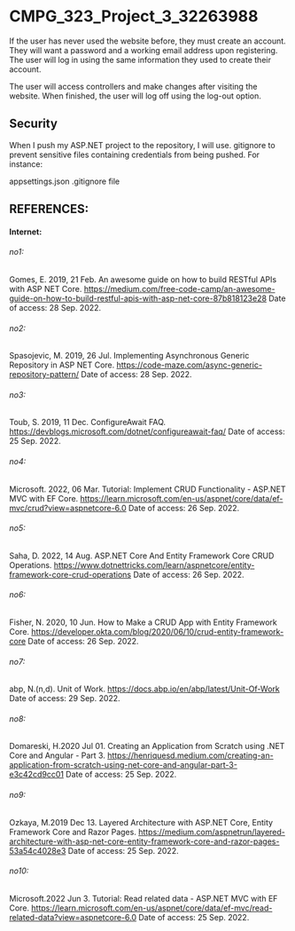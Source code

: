 # CMPG_323_Project_3_32263988
If the user has never used the website before, they must create an account. They will want a password and a working email address upon registering. The user will log in using the same information they used to create their account.

The user will access controllers and make changes after visiting the website. When finished, the user will log off using the log-out option.

## Security
When I push my ASP.NET project to the repository, I will use. gitignore to prevent sensitive files containing credentials from being pushed. For instance: 

appsettings.json
.gitignore file

## REFERENCES:
#### Internet:

###### no1:
Gomes, E. 2019, 21 Feb. An awesome guide on how to build RESTful APIs with ASP NET Core. https://medium.com/free-code-camp/an-awesome-guide-on-how-to-build-restful-apis-with-asp-net-core-87b818123e28 Date of access: 28 Sep. 2022.

###### no2:
Spasojevic, M. 2019, 26 Jul. Implementing Asynchronous Generic Repository in ASP NET Core. https://code-maze.com/async-generic-repository-pattern/ Date of access: 28 Sep. 2022.

###### no3:
Toub, S. 2019, 11 Dec. ConfigureAwait FAQ. https://devblogs.microsoft.com/dotnet/configureawait-faq/ Date of access: 25 Sep. 2022.

###### no4:
Microsoft. 2022, 06 Mar. Tutorial: Implement CRUD Functionality - ASP.NET MVC with EF Core. https://learn.microsoft.com/en-us/aspnet/core/data/ef-mvc/crud?view=aspnetcore-6.0 Date of access: 26 Sep. 2022.

###### no5:
Saha, D. 2022, 14 Aug. ASP.NET Core And Entity Framework Core CRUD Operations. https://www.dotnettricks.com/learn/aspnetcore/entity-framework-core-crud-operations
 Date of access: 26 Sep. 2022.

###### no6:
Fisher, N. 2020, 10 Jun. How to Make a CRUD App with Entity Framework Core. https://developer.okta.com/blog/2020/06/10/crud-entity-framework-core Date of access: 26 Sep. 2022.

###### no7:
abp, N.(n,d). Unit of Work. https://docs.abp.io/en/abp/latest/Unit-Of-Work Date of access: 29 Sep. 2022.

###### no8:
Domareski, H.2020 Jul 01. Creating an Application from Scratch using .NET Core and Angular - Part 3. https://henriquesd.medium.com/creating-an-application-from-scratch-using-net-core-and-angular-part-3-e3c42cd9cc01 Date of access: 25 Sep. 2022.

###### no9:
Ozkaya, M.2019 Dec 13. Layered Architecture with ASP.NET Core, Entity Framework Core and Razor Pages. https://medium.com/aspnetrun/layered-architecture-with-asp-net-core-entity-framework-core-and-razor-pages-53a54c4028e3 Date of access: 25 Sep. 2022.

###### no10:
Microsoft.2022 Jun 3. Tutorial: Read related data - ASP.NET MVC with EF Core. https://learn.microsoft.com/en-us/aspnet/core/data/ef-mvc/read-related-data?view=aspnetcore-6.0 Date of access: 25 Sep. 2022.